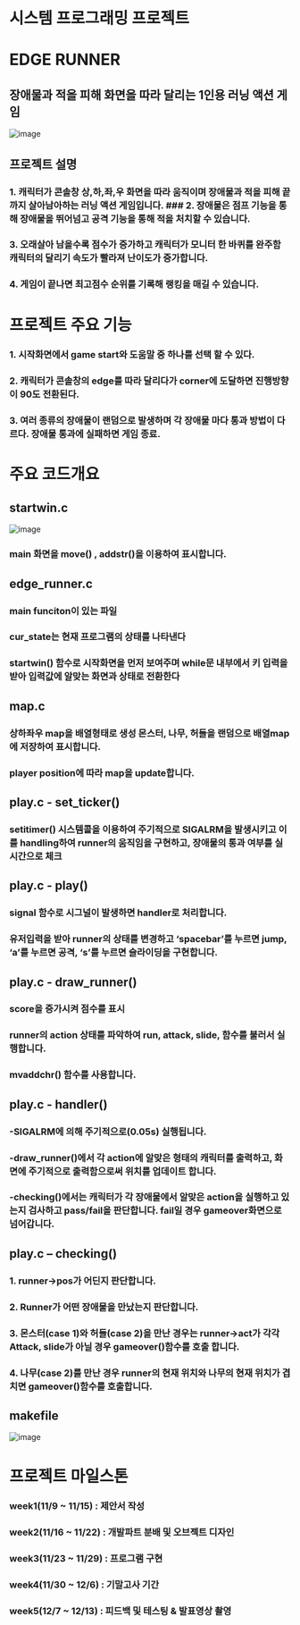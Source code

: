 # 시스템 프로그래밍 프로젝트
# EDGE RUNNER 
## 장애물과 적을 피해 화면을 따라 달리는 1인용 러닝 액션 게임
![image](https://user-images.githubusercontent.com/50866506/102114722-e6dcdb80-3e7d-11eb-9174-e2ae79bc48e8.png)

## 프로젝트 설명
### 1. 캐릭터가 콘솔창 상,하,좌,우 화면을 따라 움직이며 장애물과 적을 피해 끝까지 살아남아하는 러닝 액션 게임입니다. ### 2. 장애물은 점프 기능을 통해 장애물을 뛰어넘고 공격 기능을 통해 적을 처치할 수 있습니다. 
### 3. 오래살아 남을수록 점수가 증가하고 캐릭터가 모니터 한 바퀴를 완주함 캐릭터의 달리기 속도가 빨라져 난이도가 증가합니다. 
### 4. 게임이 끝나면 최고점수 순위를 기록해 랭킹을 매길 수 있습니다.

# 프로젝트 주요 기능
### 1. 시작화면에서 game start와 도움말 중 하나를 선택 할 수 있다.
### 2. 캐릭터가 콘솔창의 edge를 따라 달리다가 corner에 도달하면 진행방향이 90도 전환된다.
### 3. 여러 종류의 장애물이 랜덤으로 발생하며 각 장애물 마다 통과 방법이 다르다. 장애물 통과에 실패하면 게임 종료.

# 주요 코드개요
## startwin.c
![image](https://user-images.githubusercontent.com/50866506/102115350-cb260500-3e7e-11eb-8c65-c5b06c211b29.png)

### main 화면을 move() , addstr()을 이용하여 표시합니다.

## edge_runner.c
### main funciton이 있는 파일
### cur_state는 현재 프로그램의 상태를 나타낸다
### startwin() 함수로 시작화면을 먼저 보여주며 while문 내부에서 키 입력을 받아 입력값에 알맞는 화면과 상태로 전환한다

## map.c
### 상하좌우 map을 배열형태로 생성 몬스터, 나무, 허들을 랜덤으로 배열map에 저장하여 표시합니다.
### player position에 따라 map을 update합니다.

## play.c - set_ticker()
### setitimer() 시스템콜을 이용하여 주기적으로 SIGALRM을 발생시키고 이를 handling하여 runner의 움직임을 구현하고, 장애물의 통과 여부를 실시간으로 체크

## play.c - play() 
### signal 함수로 시그널이 발생하면 handler로 처리합니다.

### 유저입력을 받아 runner의 상태를 변경하고 ‘spacebar’를 누르면 jump, ‘a’를 누르면 공격, ‘s’를 누르면 슬라이딩을 구현합니다.

## play.c - draw_runner()
### score을 증가시켜 점수를 표시
### runner의 action 상태를 파악하여 run, attack, slide, 함수를 불러서 실행합니다.
### mvaddchr() 함수를 사용합니다.

## play.c - handler()
### -SIGALRM에 의해 주기적으로(0.05s) 실행됩니다.
### -draw_runner()에서 각 action에 알맞은 형태의 캐릭터를 출력하고, 화면에 주기적으로 출력함으로써 위치를 업데이트 합니다.
### -checking()에서는 캐릭터가 각 장애물에서 알맞은 action을 실행하고 있는지 검사하고 pass/fail을 판단합니다. fail일 경우 gameover화면으로 넘어갑니다.

## play.c – checking()
### 1. runner->pos가 어딘지 판단합니다.
### 2. Runner가 어떤 장애물을 만났는지  판단합니다.
### 3. 몬스터(case 1)와 허들(case 2)을 만난 경우는 runner->act가 각각Attack, slide가 아닐 경우 gameover()함수를 호출 합니다.
### 4. 나무(case 2)를 만난 경우 runner의 현재 위치와 나무의 현재 위치가 겹치면 gameover()함수를 호출합니다.

## makefile
![image](https://user-images.githubusercontent.com/50866506/102115663-353eaa00-3e7f-11eb-9679-1450bf7fbaa2.png)











# 프로젝트 마일스톤
### week1(11/9 ~ 11/15) : 제안서 작성 
### week2(11/16 ~ 11/22) : 개발파트 분배 및 오브젝트 디자인
### week3(11/23 ~ 11/29) : 프로그램 구현
### week4(11/30 ~ 12/6) : 기말고사 기간
### week5(12/7 ~ 12/13) : 피드백 및 테스팅 & 발표영상 촬영